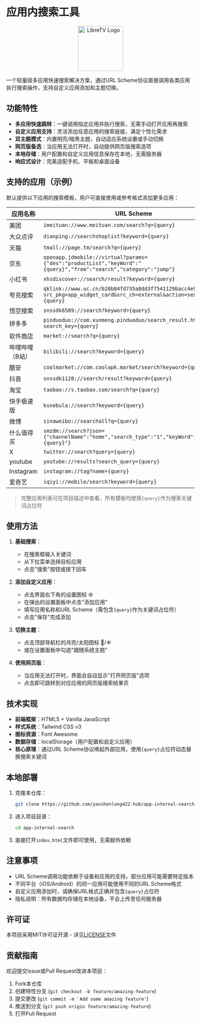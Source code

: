 # 应用内搜索工具
<div align="center">
  <img src="https://github.com/user-attachments/assets/04b84b0f-d641-45b1-8185-bc6bfaa78ee7" alt="LibreTV Logo" width="120">
</div>

一个轻量级多应用快速搜索解决方案，通过URL Scheme协议直接调用各类应用执行搜索操作，支持自定义应用添加和主题切换。



## 功能特性

- **多应用快速跳转**：一键调用指定应用并执行搜索，无需手动打开应用再搜索
- **自定义应用支持**：灵活添加任意应用的搜索链接，满足个性化需求
- **双主题模式**：内置明亮/暗黑主题，自动适应系统设置或手动切换
- **网页版备选**：当应用无法打开时，自动提供网页版搜索选项
- **本地存储**：用户配置和自定义应用信息保存在本地，无需服务器
- **响应式设计**：完美适配手机、平板和桌面设备

## 支持的应用（示例）

默认提供以下应用的搜索模板，用户可直接使用或参考格式添加更多应用：

| 应用名称 | URL Scheme |
|---------|------------|
| 美团 | `imeituan://www.meituan.com/search?q={query}` |
| 大众点评 | `dianping://searchshoplist?keyword={query}` |
| 天猫 | `tmall://page.tm/search?q={query}` |
| 京东 | `openapp.jdmobile://virtual?params={"des":"productList","keyWord":"{query}","from":"search","category":"jump"}` |
| 小红书 | `xhsdiscover://search/result?keyword={query}` |
| 夸克搜索 | `qklink://www.uc.cn/b20b84fd735a8dd3f7541129bacc4e9a?src_pkg=app_widget_card&src_ch=external&action=search&word={query}` |
| 悟空搜索 | `snssdk6589://search?keyword={query}` |
| 拼多多 | `pinduoduo://com.xunmeng.pinduoduo/search_result.html?search_key={query}` |
| 软件商店 | `market://search?q={query}` |
| 哔哩哔哩（B站） | `bilibili://search?keyword={query}` |
| 酷安 | `coolmarket://com.coolapk.market/search?keyword={query}` |
| 抖音 | `snssdk1128://search/result?keyword={query}` |
| 淘宝 | `taobao://s.taobao.com/search?q={query}` |
| 快手极速版 | `ksnebula://search?keyword={query}` |
| 微博 | `sinaweibo://searchall?q={query}` |
| 什么值得买 | `smzdm://search?json={"channelName":"home","search_type":"1","keyWord":"{query}"}` |
| X | `twitter://search?query={query}` |
| youtube | `youtube://results?search_query={query}` |
| Instagram | `instagram://tag?name={query}` |
| 爱奇艺 | `iqiyi://mobile/search?keyword={query}` |

> 完整应用列表可在项目描述中查看，所有模板均使用`{query}`作为搜索关键词占位符

## 使用方法

1. **基础搜索**：
   - 在搜索框输入关键词
   - 从下拉菜单选择目标应用
   - 点击"搜索"按钮或按下回车

2. **添加自定义应用**：
   - 点击界面右下角的设置图标 ⚙️
   - 在弹出的设置面板中点击"添加应用"
   - 填写应用名称和URL Scheme（需包含`{query}`作为关键词占位符）
   - 点击"保存"完成添加

3. **切换主题**：
   - 点击顶部导航栏的月亮/太阳图标 🌙/☀️
   - 或在设置面板中勾选"跟随系统主题"

4. **使用网页版**：
   - 当应用无法打开时，界面会自动显示"打开网页版"选项
   - 点击即可跳转到对应应用的网页版搜索结果页

## 技术实现

- **前端框架**：HTML5 + Vanilla JavaScript
- **样式系统**：Tailwind CSS v3
- **图标资源**：Font Awesome
- **数据存储**：localStorage（用户配置和自定义应用）
- **核心原理**：通过URL Scheme协议唤起外部应用，使用`{query}`占位符动态替换搜索关键词

## 本地部署

1. 克隆本仓库：
   ```bash
   git clone https://github.com/yanshenlong422-hub/app-internal-search.git
   ```

2. 进入项目目录：
   ```bash
   cd app-internal-search
   ```

3. 直接打开`index.html`文件即可使用，无需额外依赖

## 注意事项

- URL Scheme调用功能依赖于设备和应用的支持，部分应用可能需要特定版本
- 不同平台（iOS/Android）的同一应用可能使用不同的URL Scheme格式
- 自定义应用添加时，请确保URL格式正确并包含`{query}`占位符
- 隐私说明：所有数据均存储在本地设备，不会上传至任何服务器

## 许可证

本项目采用MIT许可证开源 - 详见[LICENSE](LICENSE)文件

## 贡献指南

欢迎提交Issue或Pull Request改进本项目：
1. Fork本仓库
2. 创建特性分支 (`git checkout -b feature/amazing-feature`)
3. 提交更改 (`git commit -m 'Add some amazing feature'`)
4. 推送到分支 (`git push origin feature/amazing-feature`)
5. 打开Pull Request
